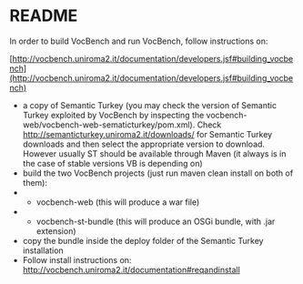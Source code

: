 # README #

In order to build VocBench and run VocBench, follow instructions on:

[http://vocbench.uniroma2.it/documentation/developers.jsf#building_vocbench](http://vocbench.uniroma2.it/documentation/developers.jsf#building_vocbench)

* a copy of Semantic Turkey (you may check the version of Semantic Turkey exploited
  by VocBench by inspecting the vocbench-web/vocbench-web-sematicturkey/pom.xml).
  Check http://semanticturkey.uniroma2.it/downloads/ for Semantic Turkey downloads 
  and then select the appropriate version to download. 
  However usually ST should be available through Maven (it always is in the case of stable versions VB is depending on)  
* build the two VocBench projects (just run maven clean install on both of them):
* * vocbench-web (this will produce a war file)
* * vocbench-st-bundle (this will produce an OSGi bundle, with .jar extension)
* copy the bundle inside the deploy folder of the Semantic Turkey installation
* Follow install instructions on: 
  http://vocbench.uniroma2.it/documentation#reqandinstall